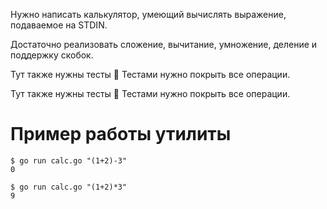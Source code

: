 Нужно написать калькулятор, умеющий вычислять выражение, подаваемое на STDIN.

Достаточно реализовать сложение, вычитание, умножение, деление и поддержку скобок.

Тут также нужны тесты 🙂 Тестами нужно покрыть все операции.

Тут также нужны тесты 🙂 Тестами нужно покрыть все операции.
# Пример работы утилиты
    $ go run calc.go "(1+2)-3"
    0

    $ go run calc.go "(1+2)*3"
    9